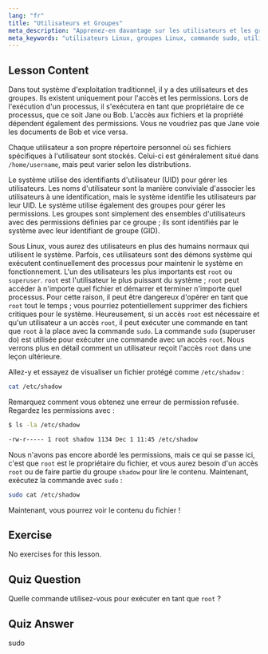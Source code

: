```yaml
---
lang: "fr"
title: "Utilisateurs et Groupes"
meta_description: "Apprenez-en davantage sur les utilisateurs et les groupes Linux, comprenez les UID, les GID et l'utilisateur root. Découvrez comment utiliser la commande sudo pour des permissions élevées. Commencez votre parcours Linux !"
meta_keywords: "utilisateurs Linux, groupes Linux, commande sudo, utilisateur root, permissions Linux, tutoriel Linux, Linux pour débutants, guide Linux"
---
```


## Lesson Content

Dans tout système d'exploitation traditionnel, il y a des utilisateurs et des groupes. Ils existent uniquement pour l'accès et les permissions. Lors de l'exécution d'un processus, il s'exécutera en tant que propriétaire de ce processus, que ce soit Jane ou Bob. L'accès aux fichiers et la propriété dépendent également des permissions. Vous ne voudriez pas que Jane voie les documents de Bob et vice versa.

Chaque utilisateur a son propre répertoire personnel où ses fichiers spécifiques à l'utilisateur sont stockés. Celui-ci est généralement situé dans `/home/username`, mais peut varier selon les distributions.

Le système utilise des identifiants d'utilisateur (UID) pour gérer les utilisateurs. Les noms d'utilisateur sont la manière conviviale d'associer les utilisateurs à une identification, mais le système identifie les utilisateurs par leur UID. Le système utilise également des groupes pour gérer les permissions. Les groupes sont simplement des ensembles d'utilisateurs avec des permissions définies par ce groupe ; ils sont identifiés par le système avec leur identifiant de groupe (GID).

Sous Linux, vous aurez des utilisateurs en plus des humains normaux qui utilisent le système. Parfois, ces utilisateurs sont des démons système qui exécutent continuellement des processus pour maintenir le système en fonctionnement. L'un des utilisateurs les plus importants est `root` ou `superuser`. `root` est l'utilisateur le plus puissant du système ; `root` peut accéder à n'importe quel fichier et démarrer et terminer n'importe quel processus. Pour cette raison, il peut être dangereux d'opérer en tant que `root` tout le temps ; vous pourriez potentiellement supprimer des fichiers critiques pour le système. Heureusement, si un accès `root` est nécessaire et qu'un utilisateur a un accès `root`, il peut exécuter une commande en tant que `root` à la place avec la commande `sudo`. La commande `sudo` (superuser do) est utilisée pour exécuter une commande avec un accès `root`. Nous verrons plus en détail comment un utilisateur reçoit l'accès `root` dans une leçon ultérieure.

Allez-y et essayez de visualiser un fichier protégé comme `/etc/shadow` :

```bash
cat /etc/shadow
```

Remarquez comment vous obtenez une erreur de permission refusée. Regardez les permissions avec :

```bash
$ ls -la /etc/shadow

-rw-r----- 1 root shadow 1134 Dec 1 11:45 /etc/shadow
```

Nous n'avons pas encore abordé les permissions, mais ce qui se passe ici, c'est que `root` est le propriétaire du fichier, et vous aurez besoin d'un accès `root` ou de faire partie du groupe `shadow` pour lire le contenu. Maintenant, exécutez la commande avec `sudo` :

```bash
sudo cat /etc/shadow
```

Maintenant, vous pourrez voir le contenu du fichier !

## Exercise

No exercises for this lesson.

## Quiz Question

Quelle commande utilisez-vous pour exécuter en tant que `root` ?

## Quiz Answer

sudo
